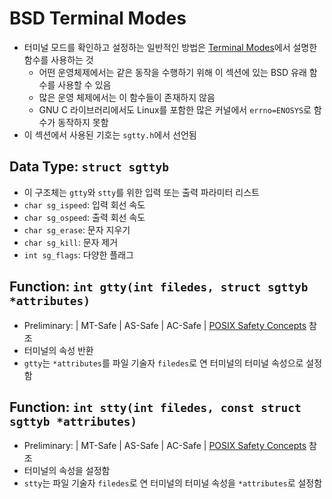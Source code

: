 # BSD Terminal Modes

- 터미널 모드를 확인하고 설정하는 일반적인 방법은 [Terminal Modes](https://sourceware.org/glibc/manual/2.40/html_node/Terminal-Modes.html)에서 설명한 함수를 사용하는 것
  - 어떤 운영체제에서는 같은 동작을 수행하기 위해 이 섹션에 있는 BSD 유래 함수를 사용할 수 있음
  - 많은 운영 체제에서는 이 함수들이 존재하지 않음
  - GNU C 라이브러리에서도 Linux를 포함한 많은 커널에서 `errno=ENOSYS`로 함수가 동작하지 못함
- 이 섹션에서 사용된 기호는 `sgtty.h`에서 선언됨

## Data Type: `struct sgttyb`

- 이 구조체는 `gtty`와 `stty`를 위한 입력 또는 출력 파라미터 리스트
- `char sg_ispeed`: 입력 회선 속도
- `char sg_ospeed`: 출력 회선 속도
- `char sg_erase`: 문자 지우기
- `char sg_kill`: 문자 제거
- `int sg_flags`: 다양한 플래그

## Function: `int gtty(int filedes, struct sgttyb *attributes)`

- Preliminary: | MT-Safe | AS-Safe | AC-Safe | [POSIX Safety Concepts](https://sourceware.org/glibc/manual/2.40/html_node/POSIX-Safety-Concepts.html) 참조
- 터미널의 속성 반환
- `gtty`는 `*attributes`를 파일 기술자 `filedes`로 연 터미널의 터미널 속성으로 설정함

## Function: `int stty(int filedes, const struct sgttyb *attributes)`

- Preliminary: | MT-Safe | AS-Safe | AC-Safe | [POSIX Safety Concepts](https://sourceware.org/glibc/manual/2.40/html_node/POSIX-Safety-Concepts.html) 참조
- 터미널의 속성을 설정함
- `stty`는 파일 기술자 `filedes`로 연 터미널의 터미널 속성을 `*attributes`로 설정함
